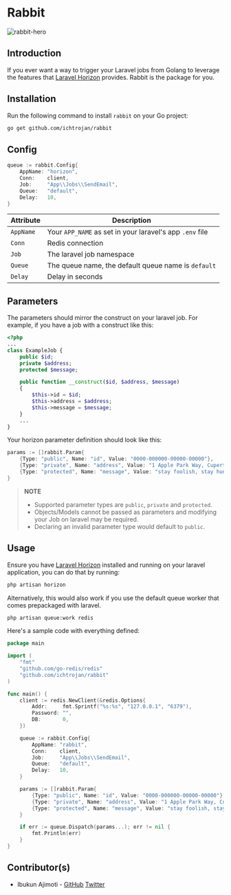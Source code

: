 # Rabbit

![rabbit-hero](https://github.com/ichtrojan/rabbit/assets/5338836/1dcbd594-5ce2-4a1a-a848-5dc6b9e2e07d)

## Introduction

If you ever want a way to trigger your Laravel jobs from Golang to leverage the features that [Laravel Horizon](https://laravel.com/docs/10.x/horizon) provides. Rabbit is the package for you.

## Installation

Run the following command to install `rabbit` on your Go project:

```bash
go get github.com/ichtrojan/rabbit
```

## Config

```go
queue := rabbit.Config{
    AppName: "horizon",
    Conn:    client,
    Job:     "App\\Jobs\\SendEmail",
    Queue:   "default",
    Delay:   10,
}
```

| Attribute	   | Description 	                                             |
|--------------|-----------------------------------------------------------|
| 	  `AppName` | 	Your `APP_NAME` as set in your laravel's app `.env` file |  
| 	   `Conn`   | 	    Redis connection                                     |
| 	   `Job`    | 	    The laravel job namespace                            | 
| 	   `Queue`  | 	    The queue name, the default queue name is `default`  |
| 	   `Delay`  | 	    Delay in seconds                                     |

## Parameters

The parameters should mirror the construct on your laravel job. For example, if you have a job with a construct like this:

```php
<?php
...
class ExampleJob {
    public $id;
    private $address;
    protected $message;

    public function __construct($id, $address, $message)
    {
        $this->id = $id;
        $this->address = $address;
        $this->message = $message;
    }
    ...
}
```

Your horizon parameter definition should look like this:

```go
params := []rabbit.Param{
    {Type: "public", Name: "id", Value: "0000-000000-00000-00000"},
    {Type: "private", Name: "address", Value: "1 Apple Park Way, Cupertino, California, USA"},
    {Type: "protected", Name: "message", Value: "stay foolish, stay hungry"},
}
```

> **NOTE**
> * Supported parameter types are `public`, `private` and `protected`.
> * Objects/Models cannot be passed as parameters and modifying your Job on laravel may be required.
> * Declaring an invalid parameter type would default to `public`.

## Usage

Ensure you have [Laravel Horizon](https://laravel.com/docs/10.x/horizon) installed and running on your laravel application, you can do that by running:

```bash
php artisan horizon
```

Alternatively, this would also work if you use the default queue worker that comes prepackaged with laravel.

```bash
php artisan queue:work redis
```

Here's a sample code with everything defined:

```go
package main

import (
	"fmt"
	"github.com/go-redis/redis"
	"github.com/ichtrojan/rabbit"
)

func main() {
	client := redis.NewClient(&redis.Options{
		Addr:     fmt.Sprintf("%s:%s", "127.0.0.1", "6379"),
		Password: "",
		DB:       0,
	})

	queue := rabbit.Config{
		AppName: "rabbit",
		Conn:    client,
		Job:     "App\\Jobs\\SendEmail",
		Queue:   "default",
		Delay:   10,
	}

	params := []rabbit.Param{
		{Type: "public", Name: "id", Value: "0000-000000-00000-00000"},
		{Type: "private", Name: "address", Value: "1 Apple Park Way, Cupertino, California, USA"},
		{Type: "protected", Name: "message", Value: "stay foolish, stay hungry"},
	}

	if err := queue.Dispatch(params...); err != nil {
		fmt.Println(err)
	}
}

```

## Contributor(s)

- Ibukun Ajimoti - [GitHub](https://github.com/ajimoti) [Twitter](https://x.com/ajimotea)

